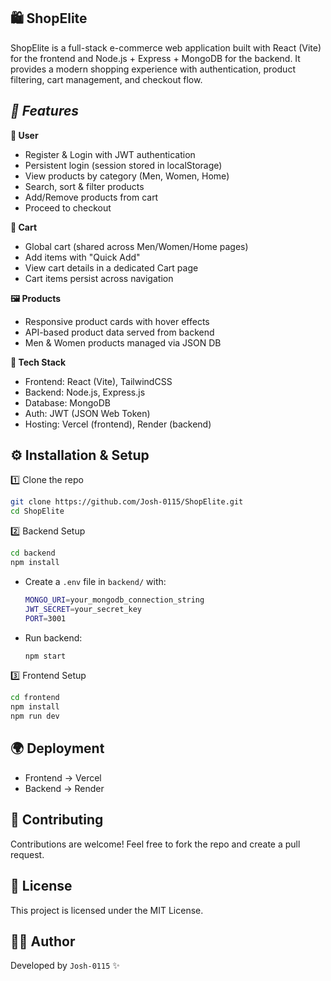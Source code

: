 **🛍️ ShopElite**
-
ShopElite is a full-stack e-commerce web application built with React (Vite) for the frontend and Node.js + Express + MongoDB for the backend.
It provides a modern shopping experience with authentication, product filtering, cart management, and checkout flow.

***🚀 Features***
-
**👥 User**
  - Register & Login with JWT authentication
  - Persistent login (session stored in localStorage)
  - View products by category (Men, Women, Home)
  - Search, sort & filter products
  - Add/Remove products from cart
  - Proceed to checkout
    
**🛒 Cart**
  - Global cart (shared across Men/Women/Home pages)
  - Add items with "Quick Add"
  - View cart details in a dedicated Cart page
  - Cart items persist across navigation
    
**🖼️ Products**
  - Responsive product cards with hover effects
  - API-based product data served from backend
  - Men & Women products managed via JSON DB
    
**🔧 Tech Stack**
  - Frontend: React (Vite), TailwindCSS
  - Backend: Node.js, Express.js
  - Database: MongoDB
  - Auth: JWT (JSON Web Token)
  - Hosting: Vercel (frontend), Render (backend)

⚙️ Installation & Setup
-
1️⃣ Clone the repo
```bash
git clone https://github.com/Josh-0115/ShopElite.git
cd ShopElite
```
2️⃣ Backend Setup
```bash
cd backend
npm install
```
 - Create a `.env` file in `backend/` with:
   ```bash
   MONGO_URI=your_mongodb_connection_string
   JWT_SECRET=your_secret_key
   PORT=3001
   ```
 - Run backend:
   ```bash
   npm start
   ```
3️⃣ Frontend Setup
```bash
cd frontend
npm install
npm run dev
```

🌍 Deployment
-
  - Frontend → Vercel
  - Backend → Render

🤝 Contributing
-
Contributions are welcome! Feel free to fork the repo and create a pull request.

📜 License
-
This project is licensed under the MIT License.

👨‍💻 Author
-
Developed by ``Josh-0115`` ✨

